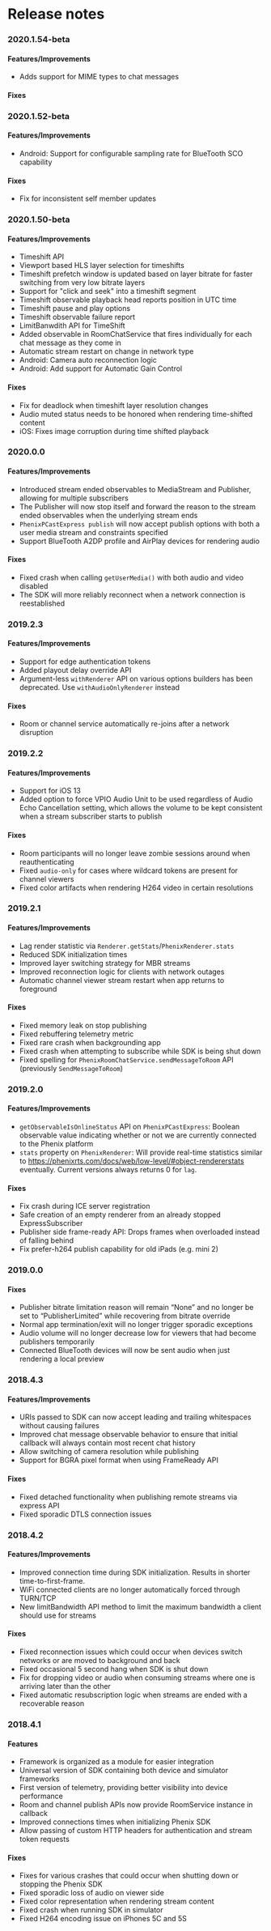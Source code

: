 # Release notes

### 2020.1.54-beta ###
#### Features/Improvements
- Adds support for MIME types to chat messages

#### Fixes


### 2020.1.52-beta ###
#### Features/Improvements
- Android: Support for configurable sampling rate for BlueTooth SCO capability

#### Fixes
- Fix for inconsistent self member updates


### 2020.1.50-beta ###
#### Features/Improvements
- Timeshift API
- Viewport based HLS layer selection for timeshifts
- Timeshift prefetch window is updated based on layer bitrate for faster switching from very low bitrate layers
- Support for "click and seek" into a timeshift segment
- Timeshift observable playback head reports position in UTC time
- Timeshift pause and play options
- Timeshift observable failure report
- LimitBanwdith API for TimeShift
- Added observable in RoomChatService that fires individually for each chat message as they come in
- Automatic stream restart on change in network type
- Android: Camera auto reconnection logic
- Android: Add support for Automatic Gain Control

#### Fixes
- Fix for deadlock when timeshift layer resolution changes
- Audio muted status needs to be honored when rendering time-shifted content
- iOS: Fixes image corruption during time shifted playback


### 2020.0.0 ###
#### Features/Improvements
- Introduced stream ended observables to MediaStream and Publisher, allowing for multiple subscribers
- The Publisher will now stop itself and forward the reason to the stream ended observables when the underlying stream ends
- `PhenixPCastExpress publish` will now accept publish options with both a user media stream and constraints specified
- Support BlueTooth A2DP profile and AirPlay devices for rendering audio

#### Fixes
- Fixed crash when calling `getUserMedia()` with both audio and video disabled
- The SDK will more reliably reconnect when a network connection is reestablished


### 2019.2.3 ###
#### Features/Improvements
- Support for edge authentication tokens
- Added playout delay override API
- Argument-less `withRenderer` API on various options builders has been deprecated. Use `withAudioOnlyRenderer` instead

#### Fixes
- Room or channel service automatically re-joins after a network disruption


### 2019.2.2 ###
#### Features/Improvements
- Support for iOS 13
- Added option to force VPIO Audio Unit to be used regardless of Audio Echo Cancellation setting, which allows the volume to be kept consistent when a stream subscriber starts to publish

#### Fixes
- Room participants will no longer leave zombie sessions around when reauthenticating
- Fixed `audio-only` for cases where wildcard tokens are present for channel viewers
- Fixed color artifacts when rendering H264 video in certain resolutions


### 2019.2.1 ###
#### Features/Improvements
- Lag render statistic via `Renderer.getStats`/`PhenixRenderer.stats`
- Reduced SDK initialization times
- Improved layer switching strategy for MBR streams
- Improved reconnection logic for clients with network outages
- Automatic channel viewer stream restart when app returns to foreground
#### Fixes
- Fixed memory leak on stop publishing
- Fixed rebuffering telemetry metric
- Fixed rare crash when backgrounding app
- Fixed crash when attempting to subscribe while SDK is being shut down
- Fixed spelling for `PhenixRoomChatService.sendMessageToRoom` API (previously `SendMessageToRoom`)


### 2019.2.0 ###
#### Features/Improvements
- `getObservableIsOnlineStatus` API on `PhenixPCastExpress`: Boolean observable value indicating whether or not we are currently connected to the Phenix platform
- `stats` property on `PhenixRenderer`: Will provide real-time statistics similar to https://phenixrts.com/docs/web/low-level/#object-rendererstats eventually. Current versions always returns 0 for `lag`.
#### Fixes
- Fix crash during ICE server registration
- Safe creation of an empty renderer from an already stopped ExpressSubscriber
- Publisher side frame-ready API: Drops frames when overloaded instead of falling behind
- Fix prefer-h264 publish capability for old iPads (e.g. mini 2)


### 2019.0.0 ###
#### Fixes
- Publisher bitrate limitation reason will remain “None” and no longer be set to “PublisherLimited” while recovering from bitrate override
- Normal app termination/exit will no longer trigger sporadic exceptions
- Audio volume will no longer decrease low for viewers that had become publishers temporarily
- Connected BlueTooth devices will now be sent audio when just rendering a local preview


### 2018.4.3 ###
#### Features/Improvements
- URIs passed to SDK can now accept leading and trailing whitespaces without causing failures
- Improved chat message observable behavior to ensure that initial callback will always contain most recent chat history
- Allow switching of camera resolution while publishing
- Support for BGRA pixel format when using FrameReady API

#### Fixes
- Fixed detached functionality when publishing remote streams via express API
- Fixed sporadic DTLS connection issues


### 2018.4.2 ###
#### Features/Improvements
- Improved connection time during SDK initialization.  Results in shorter time-to-first-frame.
- WiFi connected clients are no longer automatically forced through TURN/TCP
- New limitBandwidth API method to limit the maximum bandwidth a client should use for streams

#### Fixes
- Fixed reconnection issues which could occur when devices switch networks or are moved to background and back
- Fixed occasional 5 second hang when SDK is shut down
- Fix for dropping video or audio when consuming streams where one is arriving later than the other
- Fixed automatic resubscription logic when streams are ended with a recoverable reason


### 2018.4.1 ###
#### Features
- Framework is organized as a module for easier integration
- Universal version of SDK containing both device and simulator frameworks
- First version of telemetry, providing better visibility into device performance
- Room and channel publish APIs now provide RoomService instance in callback
- Improved connections times when initializing Phenix SDK
- Allow passing of custom HTTP headers for authentication and stream token requests

#### Fixes
- Fixes for various crashes that could occur when shutting down or stopping the Phenix SDK
- Fixed sporadic loss of audio on viewer side
- Fixed color representation when rendering stream content
- Fixed crash when running SDK in simulator
- Fixed H264 encoding issue on iPhones 5C and 5S

